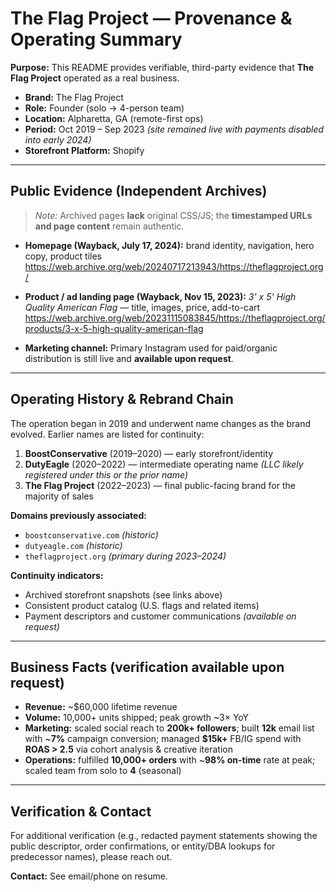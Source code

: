 # The Flag Project — Provenance & Operating Summary

**Purpose:** This README provides verifiable, third-party evidence that **The Flag Project** operated as a real business.

- **Brand:** The Flag Project  
- **Role:** Founder (solo → 4-person team)  
- **Location:** Alpharetta, GA (remote-first ops)  
- **Period:** Oct 2019 – Sep 2023 *(site remained live with payments disabled into early 2024)*  
- **Storefront Platform:** Shopify  

---

## Public Evidence (Independent Archives)

> *Note:* Archived pages **lack** original CSS/JS; the **timestamped URLs and page content** remain authentic.

- **Homepage (Wayback, July 17, 2024):** brand identity, navigation, hero copy, product tiles  
  https://web.archive.org/web/20240717213943/https://theflagproject.org/

- **Product / ad landing page (Wayback, Nov 15, 2023):** *3' x 5' High Quality American Flag* — title, images, price, add-to-cart  
  https://web.archive.org/web/20231115083845/https://theflagproject.org/products/3-x-5-high-quality-american-flag

- **Marketing channel:** Primary Instagram used for paid/organic distribution is still live and **available upon request**.

---

## Operating History & Rebrand Chain

The operation began in 2019 and underwent name changes as the brand evolved. Earlier names are listed for continuity:

1. **BoostConservative** (2019–2020) — early storefront/identity  
2. **DutyEagle** (2020–2022) — intermediate operating name *(LLC likely registered under this or the prior name)*  
3. **The Flag Project** (2022–2023) — final public-facing brand for the majority of sales

**Domains previously associated:**
- `boostconservative.com` *(historic)*
- `dutyeagle.com` *(historic)*
- `theflagproject.org` *(primary during 2023–2024)*

**Continuity indicators:**
- Archived storefront snapshots (see links above)
- Consistent product catalog (U.S. flags and related items)
- Payment descriptors and customer communications *(available on request)*

---

## Business Facts (verification available upon request)

- **Revenue:** ~$60,000 lifetime revenue  
- **Volume:** 10,000+ units shipped; peak growth ~3× YoY  
- **Marketing:** scaled social reach to **200k+ followers**; built **12k** email list with ~**7%** campaign conversion; managed **$15k+** FB/IG spend with **ROAS > 2.5** via cohort analysis & creative iteration  
- **Operations:** fulfilled **10,000+ orders** with ~**98% on-time** rate at peak; scaled team from solo to **4** (seasonal)

---

## Verification & Contact

For additional verification (e.g., redacted payment statements showing the public descriptor, order confirmations, or entity/DBA lookups for predecessor names), please reach out.

**Contact:** See email/phone on resume.
